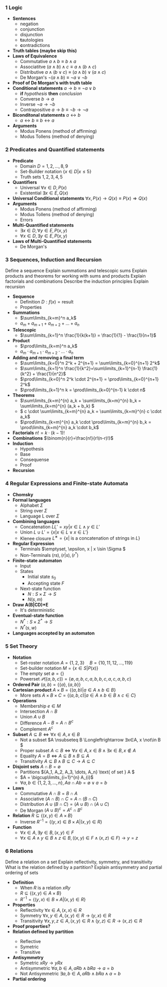 ### 1 Logic

- **Sentences**
    - negation
    - conjunction
    - disjunction
    - **t**autologies
    - **c**ontradictions
- **Truth tables (maybe skip this)**
- **Laws of Equivalence** 
    - Commutative  $a ∧ b ≡ b ∧ a$
    - Associatitve $(a ∧ b) ∧ c ≡ a ∧ (b ∧ c)$
    - Distributive $a ∧ (b ∨ c) ≡ (a ∧ b) ∨ (a ∧ c)$
    - De Morgan's $¬(a ∧ b) ≡ ¬a ∨ ¬b$
- **Proof of De Morgan's with truth table**
- **Conditional statements** $a→b≡¬a∨b$
    - **if** *hypothesis* **then** *conclusion*
    - Converse $b → a$
    - Inverse $¬a → ¬b$
    - Contrapositive $a → b ≡ ¬b → ¬a$
- **Biconditonal statements** $a ↔ b$
    - $a \leftrightarrow b≡ b \leftrightarrow a$
- **Arguments**
    - Modus Ponens (method of affirming)
    - Modus Tollens (method of denying)

### 2 Predicates and Quantified statements

- **Predicate**
    - Domain $D = {1, 2, \dots, 8, 9}$
    - Set-Builder notation $\{x ∈ D | x ≤ 5\}$
    - Truth sets ${1, 2, 3, 4, 5}$
- **Quantifiers**
    - Universal $∀x ∈ D, P(x)$ 
    - Existential $∃x ∈ E, Q(x)$
- **Universal Conditional statements** $∀x, P(x) → Q(x) ≡ P(x) ⇒ Q(x)$
- **Arguments**
    - Modus Ponens (method of affirming)
    - Modus Tollens (method of denying)
    - Errors
- **Multi-Quantified statements** 
    - $∃x∈D,∀y∈E, P(x, y)$
    - $∀x ∈ D, ∃y ∈ E, P(x, y)$ 
- **Laws of Multi-Quantified statements** 
    - De Morgan's

### 3 Sequences, Induction and Recursion
Define a sequence
Explain summations and telescopic sums
Explain products and theorems for working with sums and products
Explain factorials and combinations
Describe the induction principles
Explain recursion


- **Sequence**
    - Definition $D:f(x)=\text{result}$
    - Properties
- **Summations** 
    - $\sum\limits_{k=m}^n a_k$
    - $a_m + a_{m+1} + a_{m+2} + \dots + a_n$
- **Telescopic**
    - $\sum\limits_{k=1}^n \frac{1}{k(k+1)} = \frac{1}{1} - \frac{1}{n+1}$
- **Product**
    - $\prod\limits_{k=m}^n a_k$
    - $a_m \cdot a_{m+1} \cdot a_{m+2} \cdot \dots \cdot a_n$
- **Adding and removing a final term**
    - $\sum\limits_{k=0}^n 2^k + 2^{n+1} = \sum\limits_{k=0}^{n+1} 2^k$
    - $\sum\limits_{k=1}^n \frac{1}{k^2}=\sum\limits_{k=1}^{n-1} \frac{1}{k^2} + \frac{1}{n^2}$
    - $\prod\limits_{k=0}^n 2^k \cdot 2^{n+1} = \prod\limits_{k=0}^{n+1} 2^k$
    - $\prod\limits_{k=1}^n k = \prod\limits_{k=0}^{n-1} k \cdot n$
- **Theorems**
    - $\sum\limits_{k=m}^{n} a_k + \sum\limits_{k=m}^{n} b_k = \sum\limits_{k=m}^{n} (a_k + b_k) $
    - $ c \cdot \sum\limits_{k=m}^{n} a_k = \sum\limits_{k=m}^{n} c \cdot a_k$
    - $\prod\limits_{k=m}^{n} a_k \cdot \prod\limits_{k=m}^{n} b_k = \prod\limits_{k=m}^{n} a_k \cdot b_k$
- **Factorials** $n! = k \cdot (k-1)!$
- **Combinations** $\binom{n}{r}=\frac{n!}{r!(n-r)!}$
- **Induction**
    - Hypothesis
    - Base
    - Consequense
    - Proof
- **Recursion**


### 4 Regular Expressions and Finite-state Automata

- **Chomsky**
- **Formal languages**
    - Alphabet $Σ$
    - String over $Σ$
    - Language L over $Σ$
- **Combining languages**
    - Concatenation $LL' = {xy | x ∈ L ∧ y∈ L'}$
    - Union $L ∪ L' = \{x | x ∈ L ∨ x ∈ L'\}$
    - Klenee closure $L^∗ = \{x|\text{ is a concatenation of strings in }L\}$
- **Regular Expression**
    - Terminals $\emptyset, \epsilon, x | x \isin \Sigma $
    - Non-Terminals $(rs), (r|s), (r^*)$
- **Finite-state automaton**
    - Input
    - States
        - Initial state $s_0$
        - Accepting state $F$
    - Next-state function 
        - $N : S × Σ → S$
        - $N(s,m)$
- **Draw A(B|CD)\*E**
    - It's deterministic
- **Eventual-state function**
    - $N^*: S × Σ^* → S$
    - $N^*(s,w)$
- **Languages accepted by an automaton**
     

### 5 Set Theory
- **Notation**
    - Set-roster notation $A= \{1,2,3\} \quad B = \{10,11,12, \dots ,119\}$
    - Set-builder notation $M = \{x ∈ S | P(x)\}$
    - The empty set $\emptyset = \{\}$
    - Powerset $\mathcal{P}(\{a,b,c\}) = \{\emptyset,{a},{b},{c},{a, b},{b, c},{a, c},{a, b, c}\}$
- **Ordered Pair** $(a,b)=\{\{a\},\{a,b\}\}$
- **Cartesian product** $A×B=\{(a, b)|a∈A∧b∈B\}$
    - More sets $A×B×C=\{(a, b, c)|a∈A∧b∈B∧c∈C\}$
- **Operations**
    - Membership $e ∈ M$
    - Intersection $A \cap B$
    - Union $A ∪ B$
    - Difference $A − B = A \cap B^c$
    - Complement $A^c$ 
- **Subset** $A ⊆ B \Longleftrightarrow ∀x∈A, x∈B$
    - Not a subset $A \nsubseteq B \Longleftrightarrow ∃x∈A, x \not\in B $
    - Proper subset $A⊂B \Longleftrightarrow ∀x∈A, x∈B∧∃x∈B, x \not\in A$
    - Equality $A=B  \Longleftrightarrow A⊆B∧B⊆A$
    - Transitivity $A⊆B∧B⊆C→A⊆C$
- **Disjoint sets** $A∩B=∅$
    - Partitions $\{A_1, A_2, A_3, \dots, A_n\} \text{ of set } A $
    - $A = \bigcup\limits_{i=1}^{n} A_{i}$
    - $∀a, b∈\{1,2,3, \dots, n\}, Aa∩Ab=\emptyset∨a=b$
- **Laws**
    - Commutative $A∩B = B∩A$
    - Associative $(A∩B)∩C = A∩(B∩C)$
    - Distribution $A∪(B∩C) = (A∪B) ∩(A∪C)$
    - De Morgan $(A∪B)^{c} = A^{c}∩B^{c}$ 
- **Relation** $R⊆\{(x, y)∈A×B\}$
    - Inverse $R^{−1}=\{(y, x)∈B×A|(x, y)∈R\}$
- **Function**
    - $∀x∈A,∃y∈B,(x, y)∈F$
    - $∀x∈A∧y∈B∧z∈B,((x, y)∈F∧(x, z)∈F)→y=z$

### 6 Relations
Define a relation on a set
Explain reflectivity, symmetry, and transitivity
What is the relation defined by a partition?
Explain antisymmetry and partial ordering of sets

- **Definition**
    - When $R$ is a relation $xRy$
    - $R⊆\{(x, y)∈A×B\}$
    - $R^{−1}=\{(y, x)∈B×A|(x, y)∈R\}$
- **Properties**
    - Reflectivity $∀x∈A,(x, x)∈R$
    - Symmetry $∀x, y∈A,(x, y)∈R→(y, x)∈R$
    - Transitivity $∀x, y, z∈A,(x, y)∈R∧(y, z)∈R→(x, z)∈R$
- **Proof properties?** <TODO change title>
- **Relation defined by partition** <TODO change title>
    - Reflective
    - Symetric
    - Transitive
- **Antisymmetry**
    - Symetric $x R y→y R x$
    - Antisymmetric $∀a, b∈A, a R b∧b R a→a=b$
    - Not Antisymmetric $∃a, b∈A, a R b∧b R a∧a=b$
- **Partial ordering**